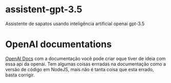 # assistent-gpt-3.5
Assistente de sapatos usando inteligência artificial openai gpt-3.5

# OpenAI documentations
[OpenAI Docs](https://platform.openai.com/docs/introduction) com a documentação você pode criar oque tiver de ideia com essa api da openai. Tem algumas coisas errradas na documentação como a versão de código em NodeJS, mais não é tanta coisa que esta errado, basta corrigir.